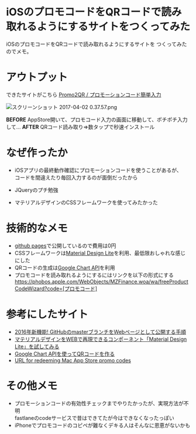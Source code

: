 # iOSのプロモコードをQRコードで読み取れるようにするサイトをつくってみた
iOSのプロモコードをQRコードで読み取れるようにするサイトを
つくってみたのでメモ。

# アウトプット
できたサイトがこちら
[Promo2QR / プロモーションコード簡単入力](https://shtnkgm.github.io/Promo2QR/)

![スクリーンショット 2017-04-02 0.37.57.png](https://qiita-image-store.s3.amazonaws.com/0/113553/f1a80f6f-e4f1-0ace-a08e-a2baacd1596c.png)


**BEFORE**
AppStore開いて、プロモコード入力の画面に移動して、ポチポチ入力して...
**AFTER**
QRコード読み取り⇒数タップで秒速インストール

# なぜ作ったか
 - iOSアプリの最終動作確認にプロモーションコードを使うことがあるが、　　
コードを間違えたり毎回入力するのが面倒だったから

 - JQueryのプチ勉強
 - マテリアルデザインのCSSフレームワークを使ってみたかった

# 技術的なメモ
 - [github pages](https://pages.github.com/)で公開しているので費用は0円
 - CSSフレームワークは[Material Design Lite](https://getmdl.io/)を利用、最低限おしゃれな感じにした
 - QRコードの生成は[Google Chart API](https://developers.google.com/chart/)を利用
 - プロモコードを読み取れるようにするにはリンクを以下の形式にする  
https://phobos.apple.com/WebObjects/MZFinance.woa/wa/freeProductCodeWizard?code=[プロモコード]

# 参考にしたサイト
 - [2016年新機能! GitHubのmasterブランチをWebページとして公開する手順](http://qiita.com/tonkotsuboy_com/items/f98667b89228b98bc096)
 - [マテリアルデザインをWEBで再現できるコンポーネント「Material Design Lite」を試してみる](https://creatorclip.info/2015/07/material-design-lite/)
 - [Google Chart APIを使ってQRコードを作る](http://www.atmarkit.co.jp/ait/articles/1602/26/news037.html)
 - [URL for redeeming Mac App Store promo codes](http://stackoverflow.com/questions/8623275/url-for-redeeming-mac-app-store-promo-codes)

# その他メモ
 - プロモーションコードの有効性チェックまでやりたかったが、実現方法が不明  
fastlaneのcodeサービスで昔はできてたが今はできなくなったっぽい
 - iPhoneでプロモコードのコピペが難なくデキる人はそんなに恩恵がないかも


 

